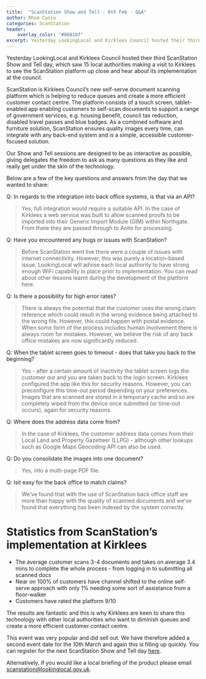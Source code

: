 ```yaml
---
title:  "ScanStation Show and Tell - 6th Feb - Q&A"
author: Rhea Cunio
categories: ScanStation
header: 
    overlay_color: "#8681bf"
excerpt: Yesterday LookingLocal and Kirklees Council hosted their third ScanStation Show and Tell day, which saw 15 local authorities making a visit to Kirklees to see the ScanStation platform up close and hear about its implementation at the council.
---
```

Yesterday LookingLocal and Kirklees Council hosted their third ScanStation Show and Tell day, which saw 15 local authorities making a visit to Kirklees to see the ScanStation platform up close and hear about its implementation at the council.
 
ScanStation is Kirklees Council’s new self-serve document scanning platform which is helping to reduce queues and create a more efficient customer contact centre. The platform consists of a touch screen, tablet-enabled app enabling customers to self-scan documents to support a range of government services, e.g. housing benefit, council tax reduction, disabled travel passes and blue badges. As a combined software and furniture solution, ScanStation ensures quality images every time, can integrate with any back-end system and is a simple, accessible customer-focused solution.
 
Our Show and Tell sessions are designed to be as interactive as possible, giving delegates the freedom to ask as many questions as they like and really get under the skin of the technology.
 
Below are a few of the key questions and answers from the day that we wanted to share:

Q: In regards to the integration into back office systems, is that via an API?

>Yes, full integration would require a suitable API. In the case of Kirklees a web service was built to allow scanned proofs to be imported into their Generic Import Module (GIM) within Northgate. From there they are passed through to Anite for processing.
 
Q: Have you encountered any bugs or issues with ScanStation?
>Before ScanStation went live there were a couple of issues with internet connectivity. However, this was purely a location-based issue. LookingLocal will advise each local authority to have strong enough WiFi capability in place prior to implementation. You can read about other lessons learnt during the development of the platform here.
 
Q: Is there a possibility for high error rates?
>There is always the potential that the customer uses the wrong claim reference which could result in the wrong evidence being attached to the wrong file. However, this could happen with postal evidence. When some form of the process includes human involvement there is always room for mistakes. However, we believe the risk of any back office mistakes are now significantly reduced.
 
Q: When the tablet screen goes to timeout - does that take you back to the beginning?
>Yes - after a certain amount of inactivity the tablet screen logs the customer out and you are taken back to the login screen. Kirklees configured the app like this for security reasons. However, you can preconfigure this time-out period depending on your preferences. Images that are scanned are stored in a temporary cache and so are completely wiped from the device once submitted (or time-out occurs), again for security reasons.
 
Q: Where does the address data come from?
>In the case of Kirklees, the customer address data comes from their Local Land and Property Gazetteer (LLPG) - although other lookups such as Google Maps Geocoding API can also be used.
 
Q: Do you consolidate the images into one document?
>Yes, into a multi-page PDF file.
 
Q: Isit easy for the back office to match claims?
>We’ve found that with the use of ScanStation back office staff are more than happy with the quality of scanned documents and we’ve found that everything has been indexed by the system correctly.
 
# Statistics from ScanStation’s implementation at Kirklees

- The average customer scans 3-4 documents and takes on average 3.4 mins to complete the whole process - from logging in to submitting all scanned docs
- Near on 100% of customers have channel shifted to the online self-serve approach with only 1% needing some sort of assistance from a floor-walker
- Customers have rated the platform 9/10

The results are fantastic and this is why Kirklees are keen to share this technology with other local authorities who want to diminish queues and create a more efficient customer contact centre.

This event was very popular and did sell out. We have therefore added a second event date for the 10th March and again this is filling up quickly. You can register for the next ScanStation Show and Tell day [here](here).

Alternatively, if you would like a local briefing of the product please email [scanstation@lookinglocal.gov.uk](mailto:scanstation@lookinglocal.gov.uk).

[jekyll]:      http://jekyllrb.com
[jekyll-gh]:   https://github.com/jekyll/jekyll
[jekyll-help]: https://github.com/jekyll/jekyll-help
